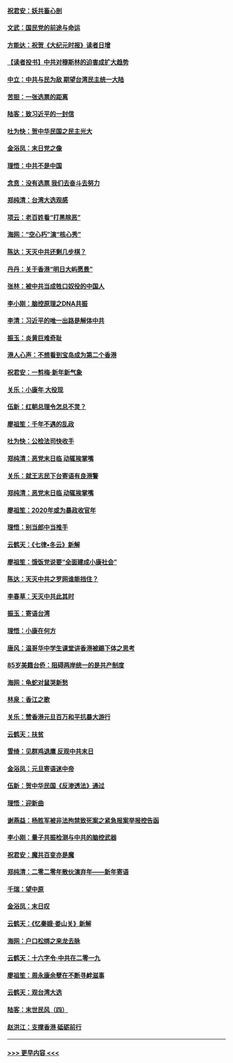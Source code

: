 #### [祝君安：妖共畜心剖](../pages/nsc993/n11794273.md?t=01151855) 
#### [文武：国民党的前途与命运](../pages/nsc993/n11794198.md?t=01151855) 
#### [方能达：祝贺《大纪元时报》读者日增](../pages/nsc993/n11793807.md?t=01151855) 
#### [【读者投书】中共对穆斯林的迫害成扩大趋势](../pages/nsc993/n11791371.md?t=01151855) 
#### [中立：中共与民为敌 期望台湾民主统一大陆](../pages/nsc993/n11790392.md?t=01151855) 
#### [苦胆：一张选票的距离](../pages/nsc993/n11788914.md?t=01151855) 
#### [陆客：致习近平的一封信](../pages/nsc993/n11788867.md?t=01151855) 
#### [吐为快：贺中华民国之民主光大](../pages/nsc993/n11788618.md?t=01151855) 
#### [金浴凤：末日党之像](../pages/nsc993/n11787475.md?t=01151855) 
#### [理悟：中共不是中国](../pages/nsc993/n11787463.md?t=01151855) 
#### [念贲：没有选票  我们去奋斗去努力](../pages/nsc993/n11787398.md?t=01151855) 
#### [郑纯清：台湾大选观感](../pages/nsc993/n11786210.md?t=01151855) 
#### [项云：老百姓看“打黑除恶”](../pages/nsc993/n11785398.md?t=01151855) 
#### [海网：“空心朽”演“核心秀”](../pages/nsc993/n11783874.md?t=01151855) 
#### [陈达：天灭中共还剩几步棋？](../pages/nsc993/n11783719.md?t=01151855) 
#### [丹丹：关于香港“明日大屿愿景”](../pages/nsc993/n11783273.md?t=01151855) 
#### [张林：被中共当成牲口奴役的中国人](../pages/nsc993/n11782397.md?t=01151855) 
#### [李小刚：脑控原理之DNA共振](../pages/nsc993/n11780962.md?t=01151855) 
#### [李清：习近平的唯一出路是解体中共](../pages/nsc993/n11780866.md?t=01151855) 
#### [振玉：炎黄巨难奇耻](../pages/nsc993/n11779632.md?t=01151855) 
#### [港人心声：不想看到宝岛成为第二个香港](../pages/nsc993/n11778817.md?t=01151855) 
#### [祝君安：一剪梅‧新年新气象](../pages/nsc993/n11776340.md?t=01151855) 
#### [关乐：小康年 大役现](../pages/nsc993/n11774213.md?t=01151855) 
#### [伍新：红朝总理令怎总不灵？](../pages/nsc993/n11770813.md?t=01151855) 
#### [廖祖笙：千年不遇的乱政](../pages/nsc993/n11770373.md?t=01151855) 
#### [吐为快：公检法司快收手](../pages/nsc993/n11770359.md?t=01151855) 
#### [郑纯清：恶党末日临 动辄挨掌嘴](../pages/nsc993/n11769912.md?t=01151855) 
#### [关乐：就王志民下台寄语有良港警](../pages/nsc993/n11769903.md?t=01151855) 
#### [郑纯清：恶党末日临 动辄挨掌嘴](../pages/nsc993/n11769356.md?t=01151855) 
#### [廖祖笙：2020年或为暴政收官年](../pages/nsc993/n11768216.md?t=01151855) 
#### [理悟：别当郎中当推手](../pages/nsc993/n11768243.md?t=01151855) 
#### [云鹤天：《七律▪冬云》新解](../pages/nsc993/n11768204.md?t=01151855) 
#### [廖祖笙：饿饭党说要“全面建成小康社会”](../pages/nsc993/n11767482.md?t=01151855) 
#### [陈达：天灭中共之罗网谁能挡住？](../pages/nsc993/n11767465.md?t=01151855) 
#### [李春草：天灭中共此其时](../pages/nsc993/n11767452.md?t=01151855) 
#### [振玉：寄语台湾](../pages/nsc993/n11767432.md?t=01151855) 
#### [理悟：小康在何方](../pages/nsc993/n11767394.md?t=01151855) 
#### [唐风：温哥华中学生课堂讲香港被踢下体之思考](../pages/nsc993/n11766848.md?t=01151855) 
#### [85岁美籍台侨：阻碍两岸统一的是共产制度](../pages/nsc993/n11765043.md?t=01151855) 
#### [海网：龟蛇对鼠哭新愁](../pages/nsc993/n11764895.md?t=01151855) 
#### [林泉：香江之歌](../pages/nsc993/n11764415.md?t=01151855) 
#### [关乐：赞香港元旦百万和平抗暴大游行](../pages/nsc993/n11764382.md?t=01151855) 
#### [云鹤天：扶贫](../pages/nsc993/n11764245.md?t=01151855) 
#### [雪绮：见群鸡退鹰  反观中共末日](../pages/nsc993/n11762112.md?t=01151855) 
#### [金浴凤：元旦寄语迷中帝](../pages/nsc993/n11761788.md?t=01151855) 
#### [伍新：贺中华民国《反渗透法》通过](../pages/nsc993/n11761994.md?t=01151855) 
#### [理悟：迎新曲](../pages/nsc993/n11761152.md?t=01151855) 
#### [谢燕益：杨胜军被非法拘禁致死案之紧急报案举报控告函](../pages/nsc993/n11756134.md?t=01151855) 
#### [李小刚：量子共振检测与中共的脑控武器](../pages/nsc993/n11754518.md?t=01151855) 
#### [祝君安：魔共百变亦是魔](../pages/nsc993/n11754469.md?t=01151855) 
#### [郑纯清：二零二零年散伙演弃年——新年寄语](../pages/nsc993/n11754195.md?t=01151855) 
#### [千瑞：望中原](../pages/nsc993/n11754159.md?t=01151855) 
#### [金浴凤：末日叹](../pages/nsc993/n11752359.md?t=01151855) 
#### [云鹤天：《忆秦娥‧娄山关》新解](../pages/nsc993/n11752348.md?t=01151855) 
#### [海网：户口松绑之来龙去脉](../pages/nsc993/n11752328.md?t=01151855) 
#### [云鹤天：十六字令‧中共在二零一九](../pages/nsc993/n11752305.md?t=01151855) 
#### [廖祖笙：周永康余孽在不断寻衅滋事](../pages/nsc993/n11751013.md?t=01151855) 
#### [云鹤天：观台湾大选](../pages/nsc993/n11751007.md?t=01151855) 
#### [陆客：末世民风（四）](../pages/nsc993/n11749203.md?t=01151855) 
#### [赵洪江：支撑香港 砥砺前行](../pages/nsc993/n11748482.md?t=01151855) 

----
#### [ >>> 更早内容 <<< ](../indexes/nsc993-earlier.md)
